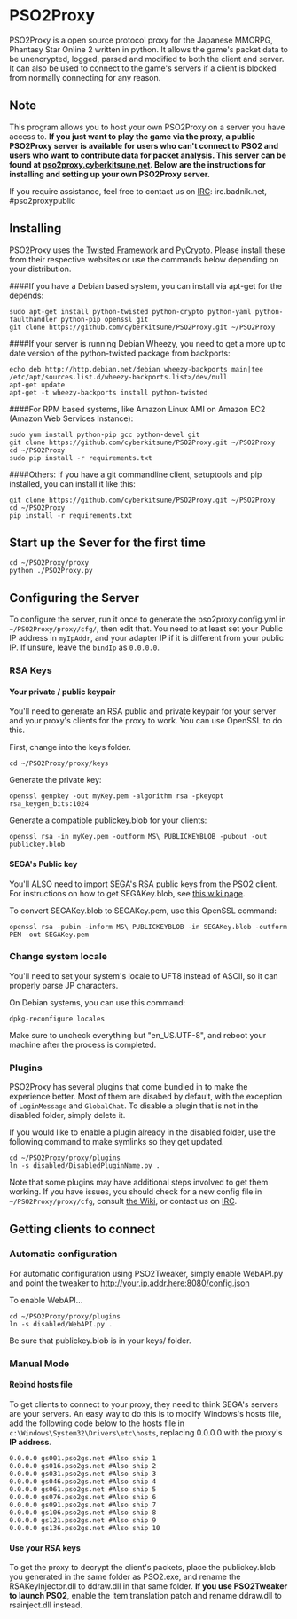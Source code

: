 # PSO2Proxy
PSO2Proxy is a open source protocol proxy for the Japanese MMORPG, Phantasy Star Online 2 written in python. It allows the game's packet data to be unencrypted, logged, parsed and modified to both the client and server. It can also be used to connect to the game's servers if a client is blocked from normally connecting for any reason.

## Note
This program allows you to host your own PSO2Proxy on a server you have access to. 
**If you just want to play the game via the proxy, a public PSO2Proxy server is available for users who can't connect to PSO2 and users who want to contribute data for packet analysis. This server can be found at [pso2proxy.cyberkitsune.net](http://pso2proxy.cyberkitsune.net/). Below are the instructions for installing and setting up your own PSO2Proxy server.**

If you require assistance, feel free to contact us on [IRC](irc://irc.badnik.net/pso2proxypublic): irc.badnik.net, #pso2proxypublic
## Installing
PSO2Proxy uses the [Twisted Framework](https://twistedmatrix.com/trac/) and [PyCrypto](https://www.dlitz.net/software/pycrypto/). Please install these from their respective websites or use the commands below depending on your distribution.

####If you have a Debian based system, you can install via apt-get for the depends:

```
sudo apt-get install python-twisted python-crypto python-yaml python-faulthandler python-pip openssl git
git clone https://github.com/cyberkitsune/PSO2Proxy.git ~/PSO2Proxy
```

####If your server is running Debian Wheezy, you need to get a more up to date version of the python-twisted package from backports:
```
echo deb http://http.debian.net/debian wheezy-backports main|tee /etc/apt/sources.list.d/wheezy-backports.list>/dev/null
apt-get update
apt-get -t wheezy-backports install python-twisted
```

####For RPM based systems, like Amazon Linux AMI on Amazon EC2 (Amazon Web Services Instance):

```
sudo yum install python-pip gcc python-devel git
git clone https://github.com/cyberkitsune/PSO2Proxy.git ~/PSO2Proxy
cd ~/PSO2Proxy
sudo pip install -r requirements.txt
```

####Others: If you have a git commandline client, setuptools and pip installed, you can install it like this:

```
git clone https://github.com/cyberkitsune/PSO2Proxy.git ~/PSO2Proxy
cd ~/PSO2Proxy
pip install -r requirements.txt
```

## Start up the Sever for the first time
```
cd ~/PSO2Proxy/proxy
python ./PSO2Proxy.py
```

## Configuring the Server
To configure the server, run it once to generate the pso2proxy.config.yml in `~/PSO2Proxy/proxy/cfg/`, then edit that. You need to at least set your Public IP address in `myIpAddr`, and your adapter IP if it is different from your public IP. If unsure, leave the `bindIp` as `0.0.0.0`.
### RSA Keys
#### Your private / public keypair
You'll need to generate an RSA public and private keypair for your server and your proxy's clients for the proxy to work. You can use OpenSSL to do this.

First, change into the keys folder.
```
cd ~/PSO2Proxy/proxy/keys
```

Generate the private key:

`openssl genpkey -out myKey.pem -algorithm rsa -pkeyopt rsa_keygen_bits:1024`

Generate a compatible publickey.blob for your clients:

`openssl rsa -in myKey.pem -outform MS\ PUBLICKEYBLOB -pubout -out publickey.blob`
#### SEGA's Public key
You'll ALSO need to import SEGA's RSA public keys from the PSO2 client. For instructions on how to get SEGAKey.blob, see [this wiki page](https://github.com/cyberkitsune/PSO2Proxy/wiki/Getting-SEGA's-RSA-Keys).

To convert SEGAKey.blob to SEGAKey.pem, use this OpenSSL command:

`openssl rsa -pubin -inform MS\ PUBLICKEYBLOB -in SEGAKey.blob -outform PEM -out SEGAKey.pem`

### Change system locale
You'll need to set your system's locale to UFT8 instead of ASCII, so it can properly parse JP characters.

On Debian systems, you can use this command:

`dpkg-reconfigure locales`

Make sure to uncheck everything but "en_US.UTF-8", and reboot your machine after the process is completed.

### Plugins
PSO2Proxy has several plugins that come bundled in to make the experience better. Most of them are disabed by default, with the exception of `LoginMessage` and `GlobalChat`. To disable a plugin that is not in the disabled folder, simply delete it.

If you would like to enable a plugin already in the disabled folder, use the following command to make symlinks so they get updated.
```
cd ~/PSO2Proxy/proxy/plugins
ln -s disabled/DisabledPluginName.py .
```
Note that some plugins may have additional steps involved to get them working. If you have issues, you should check for a new config file in `~/PSO2Proxy/proxy/cfg`, consult [the Wiki](https://github.com/cyberkitsune/PSO2Proxy/wiki), or contact us on [IRC](http://widget.mibbit.com/?server=irc.badnik.net&channel=%23PSO2Proxypublic).
## Getting clients to connect
### Automatic configuration
For automatic configuration using PSO2Tweaker, simply enable WebAPI.py and point the tweaker to http://your.ip.addr.here:8080/config.json

To enable WebAPI...
```
cd ~/PSO2Proxy/proxy/plugins
ln -s disabled/WebAPI.py .
```
Be sure that publickey.blob is in your keys/ folder.
### Manual Mode
#### Rebind hosts file
To get clients to connect to your proxy, they need to think SEGA's servers are your servers. An easy way to do this is to modify Windows's hosts file, add the following code below to the hosts file in `c:\Windows\System32\Drivers\etc\hosts`, replacing 0.0.0.0 with the proxy's **IP address**.
```
0.0.0.0 gs001.pso2gs.net #Also ship 1
0.0.0.0 gs016.pso2gs.net #Also ship 2
0.0.0.0 gs031.pso2gs.net #Also ship 3
0.0.0.0 gs046.pso2gs.net #Also ship 4
0.0.0.0 gs061.pso2gs.net #Also ship 5
0.0.0.0 gs076.pso2gs.net #Also ship 6
0.0.0.0 gs091.pso2gs.net #Also ship 7
0.0.0.0 gs106.pso2gs.net #Also ship 8
0.0.0.0 gs121.pso2gs.net #Also ship 9
0.0.0.0 gs136.pso2gs.net #Also ship 10
```
#### Use your RSA keys
To get the proxy to decrypt the client's packets, place the publickey.blob you generated in the same folder as PSO2.exe, and rename the RSAKeyInjector.dll to ddraw.dll in that same folder. **If you use PSO2Tweaker to launch PSO2**, enable the item translation patch and rename ddraw.dll to rsainject.dll instead.

